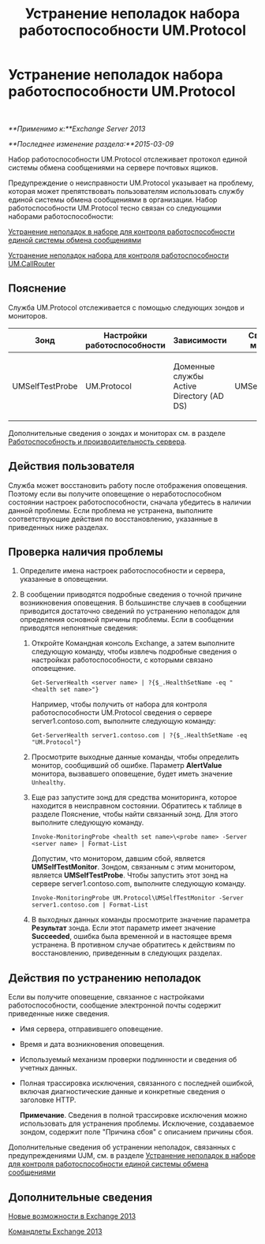 ﻿---
title: Устранение неполадок набора работоспособности UM.Protocol
TOCTitle: Устранение неполадок набора работоспособности UM.Protocol
ms:assetid: 8dd9a16f-77a1-4a8d-aea4-5e96ab922dd4
ms:mtpsurl: https://technet.microsoft.com/ru-ru/library/ms.exch.scom.um.protocol(v=EXCHG.150)
ms:contentKeyID: 53275663
ms.date: 11/14/2015
mtps_version: v=EXCHG.150
ms.translationtype: HT
---

# Устранение неполадок набора работоспособности UM.Protocol

 

_**Применимо к:**Exchange Server 2013_

_**Последнее изменение раздела:**2015-03-09_

Набор работоспособности UM.Protocol отслеживает протокол единой системы обмена сообщениями на сервере почтовых ящиков.

Предупреждение о неисправности UM.Protocol указывает на проблему, которая может препятствовать пользователям использовать службу единой системы обмена сообщениями в организации. Набор работоспособности UM.Protocol тесно связан со следующими наборами работоспособности:

[Устранение неполадок в наборе для контроля работоспособности единой системы обмена сообщениями](troubleshooting-um-health-set.md)

[Устранение неполадок набора для контроля работоспособности UM.CallRouter](troubleshooting-um-callrouter-health-set.md)

## Пояснение

Служба UM.Protocol отслеживается с помощью следующих зондов и мониторов.


<table>
<colgroup>
<col style="width: 25%" />
<col style="width: 25%" />
<col style="width: 25%" />
<col style="width: 25%" />
</colgroup>
<thead>
<tr class="header">
<th>Зонд</th>
<th>Настройки работоспособности</th>
<th>Зависимости</th>
<th>Связанные мониторы</th>
</tr>
</thead>
<tbody>
<tr class="odd">
<td><p>UMSelfTestProbe</p></td>
<td><p>UM.Protocol</p></td>
<td><p>Доменные службы Active Directory (AD DS)</p></td>
<td><p>UMSelfTestMonitor</p></td>
</tr>
</tbody>
</table>


Дополнительные сведения о зондах и мониторах см. в разделе [Работоспособность и производительность сервера](https://technet.microsoft.com/ru-ru/library/jj150551\(v=exchg.150\)).

## Действия пользователя

Служба может восстановить работу после отображения оповещения. Поэтому если вы получите оповещение о неработоспособном состоянии настроек работоспособности, сначала убедитесь в наличии данной проблемы. Если проблема не устранена, выполните соответствующие действия по восстановлению, указанные в приведенных ниже разделах.

## Проверка наличия проблемы

1.  Определите имена настроек работоспособности и сервера, указанные в оповещении.

2.  В сообщении приводятся подробные сведения о точной причине возникновения оповещения. В большинстве случаев в сообщении приводится достаточно сведений по устранению неполадок для определения основной причины проблемы. Если в сообщении приводятся непонятные сведения:
    
    1.  Откройте Командная консоль Exchange, а затем выполните следующую команду, чтобы извлечь подробные сведения о настройках работоспособности, с которыми связано оповещение.
        
            Get-ServerHealth <server name> | ?{$_.HealthSetName -eq "<health set name>"}
        
        Например, чтобы получить от набора для контроля работоспособности UM.Protocol сведения о сервере server1.contoso.com, выполните следующую команду:
        
            Get-ServerHealth server1.contoso.com | ?{$_.HealthSetName -eq "UM.Protocol"}
    
    2.  Просмотрите выходные данные команды, чтобы определить монитор, сообщивший об ошибке. Параметр **AlertValue** монитора, вызвавшего оповещение, будет иметь значение `Unhealthy`.
    
    3.  Еще раз запустите зонд для средства мониторинга, которое находится в неисправном состоянии. Обратитесь к таблице в разделе Пояснение, чтобы найти связанный зонд. Для этого выполните следующую команду.
        
            Invoke-MonitoringProbe <health set name>\<probe name> -Server <server name> | Format-List
        
        Допустим, что монитором, давшим сбой, является **UMSelfTestMonitor**. Зондом, связанным с этим монитором, является **UMSelfTestProbe**. Чтобы запустить этот зонд на сервере server1.contoso.com, выполните следующую команду.
        
            Invoke-MonitoringProbe UM.Protocol\UMSelfTestMonitor -Server server1.contoso.com | Format-List
    
    4.  В выходных данных команды просмотрите значение параметра **Результат** зонда. Если этот параметр имеет значение **Succeeded**, ошибка была временной и в настоящее время устранена. В противном случае обратитесь к действиям по восстановлению, приведенным в следующих разделах.

## Действия по устранению неполадок

Если вы получите оповещение, связанное с настройками работоспособности, сообщение электронной почты содержит приведенные ниже сведения.

  - Имя сервера, отправившего оповещение.

  - Время и дата возникновения оповещения.

  - Используемый механизм проверки подлинности и сведения об учетных данных.

  - Полная трассировка исключения, связанного с последней ошибкой, включая диагностические данные и конкретные сведения о заголовке HTTP.
    
    **Примечание**. Сведения в полной трассировке исключения можно использовать для устранения проблемы. Исключение, создаваемое зондом, содержит поле "Причина сбоя" с описанием причины сбоя.

Дополнительные сведения об устранении неполадок, связанных с предупреждениями UJM, см. в разделе [Устранение неполадок в наборе для контроля работоспособности единой системы обмена сообщениями](troubleshooting-um-health-set.md)

## Дополнительные сведения

[Новые возможности в Exchange 2013](https://technet.microsoft.com/ru-ru/library/jj150540\(v=exchg.150\))

[Командлеты Exchange 2013](https://technet.microsoft.com/ru-ru/library/bb124413\(v=exchg.150\))

